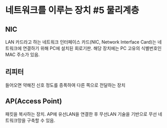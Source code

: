 # 네트워크를 이루는 장치 #5 물리계층

## NIC

LAN 카드라고 하는 네트워크 인터페이스 카드(NIC, Network Interface Card)는 네트워크에 연결하기 위해 PC에 설치된 회로기판.
해당 장치에는 PC 고유의 식별번호인 MAC 주소가 있음.

## 리피터

들어오면 약해진 신호 정도를 증폭하여 다른 쪽으로 전달하는 장치

## AP(Access Point)

패킷을 복사하는 장치.
AP에 유선LAN을 연결한 후 무선LAN 기술을 기반으로 무선 네트워크망을 구축할 수 있음.
